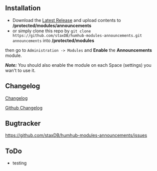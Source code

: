 ## Installation

- Download the [Latest Release](https://github.com/staxDB/humhub-modules-announcements/releases/latest) and upload contents to **/protected/modules/announcements**
- or simply clone this repo by `git clone https://github.com/staxDB/humhub-modules-announcements.git announcements` into **/protected/modules**

then go to `Administration -> Modules` and **Enable** the **Announcements** module.

**_Note:_** You should also enable the module on each Space (settings) you wan't to use it.

## Changelog

[Changelog](CHANGELOG.md)

[Github Changelog](https://github.com/staxDB/humhub-modules-announcements/commits/master)

## Bugtracker

<https://github.com/staxDB/humhub-modules-announcements/issues>

## ToDo
- testing